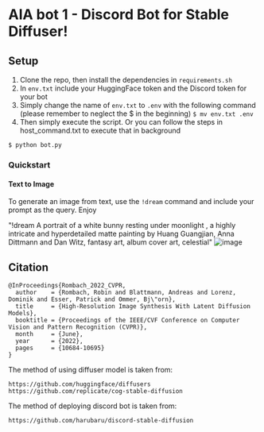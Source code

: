 # AIA bot 1 - Discord Bot for Stable Diffuser!

## Setup
1. Clone the repo, then install the dependencies in ``requirements.sh``
2. In ``env.txt`` include your HuggingFace token and the Discord token for your bot
3. Simply change the name of ``env.txt`` to ``.env`` with the following command (please remember to neglect the $ in the beginning)
```$ mv env.txt .env```
4. Then simply execute the script. Or you can follow the steps in host_command.txt to execute that in background

```$ python bot.py```

### Quickstart
#### Text to Image

To generate an image from text, use the ``!dream`` command and include your prompt as the query. Enjoy

"!dream A portrait of a white bunny resting under moonlight , a highly intricate and hyperdetailed matte painting by Huang Guangjian, Anna Dittmann and Dan Witz, fantasy art, album cover art, celestial"
![image](https://cdn.discordapp.com/attachments/1015428907379462154/1017271908208738344/0.png)

## Citation
```
@InProceedings{Rombach_2022_CVPR,
  author    = {Rombach, Robin and Blattmann, Andreas and Lorenz, Dominik and Esser, Patrick and Ommer, Bj\"orn},
  title     = {High-Resolution Image Synthesis With Latent Diffusion Models},
  booktitle = {Proceedings of the IEEE/CVF Conference on Computer Vision and Pattern Recognition (CVPR)},
  month     = {June},
  year      = {2022},
  pages     = {10684-10695}
}
```
The method of using diffuser model is taken from:
```
https://github.com/huggingface/diffusers
https://github.com/replicate/cog-stable-diffusion
```
The method of deploying discord bot is taken from:
```
https://github.com/harubaru/discord-stable-diffusion
```